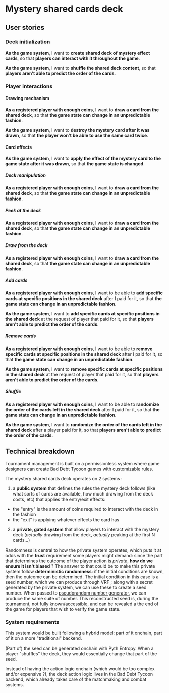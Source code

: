 # Mystery shared cards deck

## User stories

### Deck initialization

**As the game system**,
I want to **create shared deck of mystery effect cards**,
so that **players can interact with it throughout the game**.

**As the game system**,
I want to **shuffle the shared deck content**,
so that **players aren't able to predict the order of the cards**.

### Player interactions

#### Drawing mechanism

**As a registered player with enough coins**,
I want to **draw a card from the shared deck**,
so that **the game state can change in an unpredictable fashion**.

**As the game system**,
I want to **destroy the mystery card after it was drawn**,
so that **the player won't be able to use the same card twice**.

#### Card effects

**As the game system**,
I want to **apply the effect of the mystery card to the game state after it was drawn**,
so that **the game state is changed**.

##### Deck manipulation

**As a registered player with enough coins**,
I want to **draw a card from the shared deck**,
so that **the game state can change in an unpredictable fashion**.

##### Peek at the deck

**As a registered player with enough coins**,
I want to **draw a card from the shared deck**,
so that **the game state can change in an unpredictable fashion**.

##### Draw from the deck

**As a registered player with enough coins**,
I want to **draw a card from the shared deck**,
so that **the game state can change in an unpredictable fashion**.

##### Add cards

**As a registered player with enough coins**,
I want to be able to **add specific cards at specific positions in the shared deck** after I paid for it,
so that **the game state can change in an unpredictable fashion**.

**As the game system**,
I want to **add specific cards at specific positions in the shared deck** at the request of player that paid for it,
so that **players aren't able to predict the order of the cards**.

##### Remove cards

**As a registered player with enough coins**,
I want to be able to **remove specific cards at specific positions in the shared deck** after I paid for it,
so that **the game state can change in an unpredictable fashion**.

**As the game system**,
I want to **remove specific cards at specific positions in the shared deck** at the request of player that paid for it,
so that **players aren't able to predict the order of the cards**.

##### Shuffle

**As a registered player with enough coins**,
I want to be able to **randomize the order of the cards left in the shared deck** after I paid for it,
so that **the game state can change in an unpredictable fashion**.

**As the game system**,
I want to **randomize the order of the cards left in the shared deck** after a player paid for it,
so that **players aren't able to predict the order of the cards**.

## Technical breakdown

Tournament management is built on a permissionless system where game designers can create Bad Debt Tycoon games with customizable rules.

The mystery shared cards deck operates on 2 systems :

1. a **public system** that defines the rules the mystery deck follows (like what sorts of cards are available, how much drawing from the deck costs, etc) that applies the entry/exit effects:

- the "entry" is the amount of coins required to interact with the deck in the fashion
- the "exit" is applying whatever effects the card has

2. a **private, gated system** that allow players to interact with the mystery deck (_actually_ drawing from the deck, _actually_ peaking at the first N cards...)

Randomness is central to how the private system operates, which puts it at odds with the **trust** requirement some players might demand: since the part that determines the outcome of the player action is _private_, **how do we ensure it isn't biased** ?
The answer to that could be to make this private system follow **deterministic randomness**: if the initial conditions are known, then the outcome can be determined. The initial condition in this case is a seed number, which we can produce through VRF ; along with a secret generated by the private system, we can use these to create a seed number. When passed to [pseudorandom number generator](<https://en.wikipedia.org/wiki/List_of_random_number_generators#Pseudorandom_number_generators_(PRNGs)>), we can produce the same suite of number. This reconstructed seed is, during the tournament, not fully known/accessible, and can be revealed a the end of the game for players that wish to verify the game state.

### System requirements

This system would be built following a hybrid model: part of it onchain, part of it on a more "traditional" backend.

(Part of) the seed can be generated onchain with Pyth Entropy. When a player "shuffles" the deck, they would essentially change that part of the seed.

Instead of having the action logic onchain (which would be too complex and/or expensive ?), the deck action logic lives in the Bad Debt Tycoon backend, which already takes care of the matchmaking and combat systems.
